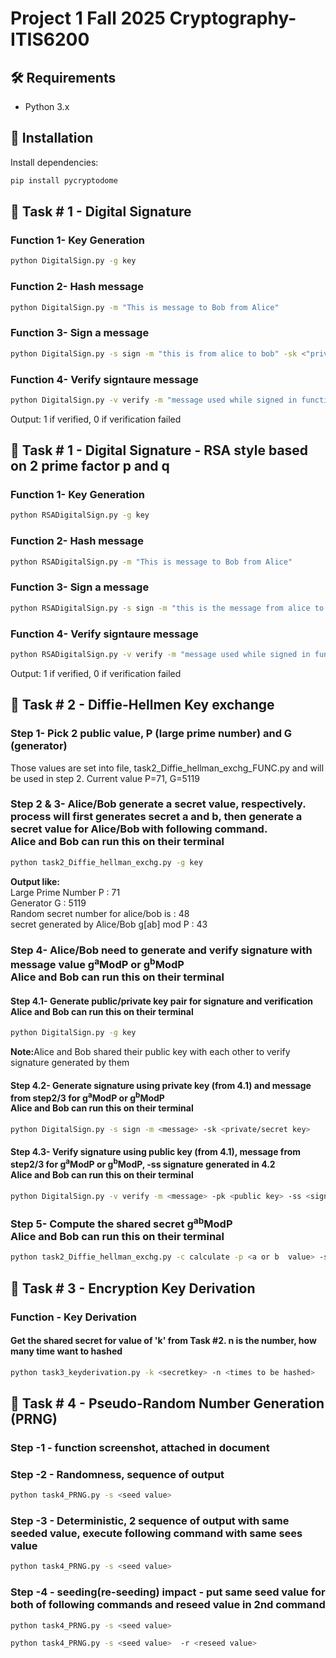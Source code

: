 # Project 1 Fall 2025 Cryptography- ITIS6200
## 🛠️ Requirements

- Python 3.x
## 🧰 Installation

Install dependencies:
```bash
pip install pycryptodome
```

## 🚀 Task # 1 - Digital Signature

### Function 1- Key Generation
```bash
python DigitalSign.py -g key
```
### Function 2- Hash message

```bash
python DigitalSign.py -m "This is message to Bob from Alice"
```
### Function 3- Sign a message

```bash
python DigitalSign.py -s sign -m "this is from alice to bob" -sk <"private key from Function 1 output">
```
### Function 4- Verify signtaure message

```bash
python DigitalSign.py -v verify -m "message used while signed in function 3" -pk "public key from function 1 output" -ss "signature from function 3 output"
```
Output: 1 if verified, 0 if verification failed

## 🚀 Task # 1 - Digital Signature - RSA style based on 2 prime factor p and q 
### Function 1- Key Generation
```bash
python RSADigitalSign.py -g key
```
### Function 2- Hash message

```bash
python RSADigitalSign.py -m "This is message to Bob from Alice"
```
### Function 3- Sign a message

```bash
python RSADigitalSign.py -s sign -m "this is the message from alice to Bob" -d "private key 'd' from Function 1" -N "public key 'N' from function 1"
```
### Function 4- Verify signtaure message

```bash
python RSADigitalSign.py -v verify -m "message used while signed in function 3" -e "public key exponent 'e' from function 1" -N "public key 'N' from function 1" -ss "signature genetaed in function 3"
```
Output: 1 if verified, 0 if verification failed

## 🚀 Task # 2 - Diffie-Hellmen Key exchange
 
### Step 1- Pick 2 public value, P (large prime number) and G (generator)
Those values are set into file, task2_Diffie_hellman_exchg_FUNC.py and will be used in step 2. 
Current value P=71, G=5119

### Step 2 & 3- Alice/Bob generate a secret value, respectively. process will first generates secret a and b, then generate a secret value for Alice/Bob with following command. <br>Alice and Bob can run this on their terminal
```bash
python task2_Diffie_hellman_exchg.py -g key
```
<b>Output like:</b><br>
Large Prime Number P : 71 <br>
Generator G : 5119 <br>
Random secret number  for alice/bob is : 48 <br>
secret generated by Alice/Bob g[ab] mod P : 43 <br>

### Step 4- Alice/Bob need to generate and verify signature with message value g<sup>a</sup>ModP or g<sup>b</sup>ModP <br>Alice and Bob can run this on their terminal

#### Step 4.1- Generate public/private key pair for signature and verification<br>Alice and Bob can run this on their terminal
```bash
python DigitalSign.py -g key
```
<b>Note:</b>Alice and Bob shared their public key with each other to verify signature generated by them
#### Step 4.2- Generate signature using private key (from 4.1) and message from step2/3 for g<sup>a</sup>ModP or g<sup>b</sup>ModP <br>Alice and Bob can run this on their terminal
```bash
python DigitalSign.py -s sign -m <message> -sk <private/secret key>
```
#### Step 4.3- Verify signature using public key (from 4.1), message from step2/3 for g<sup>a</sup>ModP or g<sup>b</sup>ModP, -ss signature generated in 4.2 <br>Alice and Bob can run this on their terminal
```bash
python DigitalSign.py -v verify -m <message> -pk <public key> -ss <signature>
```

### Step 5- Compute the shared secret g<sup>ab</sup>ModP<br>Alice and Bob can run this on their terminal
```bash
python task2_Diffie_hellman_exchg.py -c calculate -p <a or b  value> -s <gamodp or gbmod p>
```

## 🚀 Task # 3 - Encryption Key Derivation
### Function - Key Derivation
#### Get the shared secret for value of 'k' from Task #2. n is the number, how many time want to hashed
```bash
python task3_keyderivation.py -k <secretkey> -n <times to be hashed>
``` 
## 🚀 Task # 4 - Pseudo-Random Number Generation (PRNG)
### Step -1 - function screenshot, attached in document
### Step -2 - Randomness, sequence of output
```bash
python task4_PRNG.py -s <seed value>
``` 
### Step -3 - Deterministic, 2 sequence of output with same seeded value, execute following command with same sees value
```bash
python task4_PRNG.py -s <seed value>
```  
### Step -4 - seeding(re-seeding) impact - put same seed value for both of following commands and reseed value in 2nd command
```bash
python task4_PRNG.py -s <seed value>
```
```bash
python task4_PRNG.py -s <seed value>  -r <reseed value>
``` 

